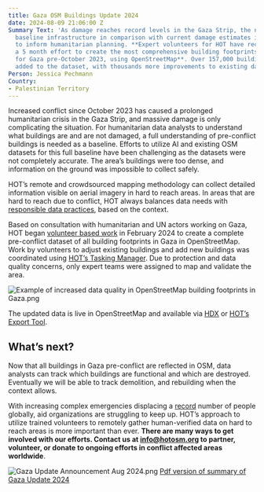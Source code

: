 ```yaml
---
title: Gaza OSM Buildings Update 2024
date: 2024-08-09 21:06:00 Z
Summary Text: 'As damage reaches record levels in the Gaza Strip, the need to understand
  baseline infrastructure in comparison with current damage estimates is critical
  to inform humanitarian planning. **Expert volunteers for HOT have recently completed
  a 5 month effort to create the most comprehensive building footprints dataset available
  for Gaza pre-October 2023, using OpenStreetMap**. Over 157,000 buildings have been
  added to the dataset, with thousands more improvements to existing data. '
Person: Jessica Pechmann
Country:
- Palestinian Territory
---
```


Increased conflict since October 2023 has caused a prolonged humanitarian crisis in the Gaza Strip, and massive damage is only complicating the situation. For humanitarian data analysts to understand what buildings are and are not damaged, a full understanding of pre-conflict buildings is needed as a baseline. Efforts to utilize AI and existing OSM datasets for this full baseline have been challenging as the datasets were not completely accurate. The area’s buildings were too dense, and information on the ground was impossible to collect safely. 

HOT’s remote and crowdsourced mapping methodology can collect detailed information visible on aerial imagery in hard to reach areas. In areas that are hard to reach due to conflict, HOT always balances data needs with [responsible data practices](https://www.hotosm.org/tools-and-data/data-principles/), based on the context.

Based on consultation with humanitarian and UN actors working on Gaza, HOT began [volunteer based work](https://wiki.openstreetmap.org/wiki/Gaza_Update_2024) in February 2024 to create a complete pre-conflict dataset of all building footprints in Gaza in OpenStreetMap. Work by volunteers to adjust existing buildings and add new buildings was coordinated using [HOT’s Tasking Manager](https://tasks.hotosm.org/). Due to protection and data quality concerns, only expert teams were assigned to map and validate the area. 

![Example of increased data quality in OpenStreetMap building footprints in Gaza.png](/uploads/Example%20of%20increased%20data%20quality%20in%20OpenStreetMap%20building%20footprints%20in%20Gaza.png)

The updated data is live in OpenStreetMap and available via [HDX](https://data.humdata.org/dataset/hotosm_pse_buildings?) or [HOT’s Export Tool](https://export.hotosm.org/v3/). 

## What’s next? 

Now that all buildings in Gaza pre-conflict are reflected in OSM, data analysts can track which buildings are functional and which are destroyed. Eventually we will be able to track demolition, and rebuilding when the context allows. 

With increasing complex emergencies displacing a [record](https://www.unhcr.org/us/global-trends) number of people globally, aid organizations are struggling to keep up. HOT’s approach to utilize trained volunteers to remotely gather human-verified data on hard to reach areas is more important than ever. **There are many ways to get involved with our efforts. Contact us at info@hotosm.org to partner, volunteer, or donate to ongoing efforts in conflict affected areas worldwide**. 

![Gaza Update Announcement Aug 2024.png](/uploads/Gaza%20Update%20Announcement%20Aug%202024.png)
[Pdf version of summary of Gaza Update 2024](https://drive.google.com/file/d/1kwKOQgfyAsU56D7HUAxKvUsDwiWwECmG/view?usp=sharing)